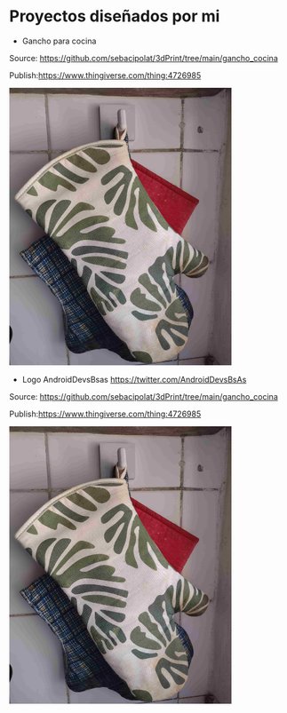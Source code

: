 # Proyectos diseñados por mi

* Gancho para cocina

Source: https://github.com/sebacipolat/3dPrint/tree/main/gancho_cocina

Publish:https://www.thingiverse.com/thing:4726985

<img src="https://github.com/sebacipolat/3dPrint/blob/main/gancho_cocina/imagenes/finish.jpg"  width="400" height="500"> 

* Logo AndroidDevsBsas https://twitter.com/AndroidDevsBsAs

Source: https://github.com/sebacipolat/3dPrint/tree/main/gancho_cocina

Publish:https://www.thingiverse.com/thing:4726985

<img src="https://github.com/sebacipolat/3dPrint/blob/main/gancho_cocina/imagenes/finish.jpg"  width="400" height="500"> 
